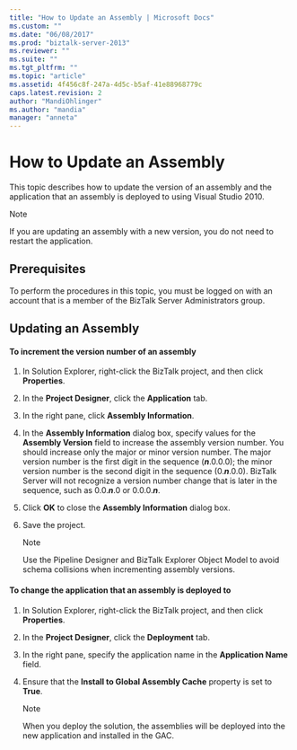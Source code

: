 ```yaml
---
title: "How to Update an Assembly | Microsoft Docs"
ms.custom: ""
ms.date: "06/08/2017"
ms.prod: "biztalk-server-2013"
ms.reviewer: ""
ms.suite: ""
ms.tgt_pltfrm: ""
ms.topic: "article"
ms.assetid: 4f456c8f-247a-4d5c-b5af-41e88968779c
caps.latest.revision: 2
author: "MandiOhlinger"
ms.author: "mandia"
manager: "anneta"
---
```

# How to Update an Assembly
This topic describes how to update the version of an assembly and the application that an assembly is deployed to using Visual Studio 2010.  
  
> [!NOTE]  
>  If you are updating an assembly with a new version, you do not need to restart the application.  
  
## Prerequisites  
 To perform the procedures in this topic, you must be logged on with an account that is a member of the BizTalk Server Administrators group.  
  
## Updating an Assembly  
  
#### To increment the version number of an assembly  
  
1.  In Solution Explorer, right-click the BizTalk project, and then click **Properties**.  
  
2.  In the **Project Designer**, click the **Application** tab.  
  
3.  In the right pane, click **Assembly Information**.  
  
4.  In the **Assembly Information** dialog box, specify values for the **Assembly Version** field to increase the assembly version number. You should increase only the major or minor version number. The major version number is the first digit in the sequence (***n***.0.0.0); the minor version number is the second digit in the sequence (0.***n***.0.0). BizTalk Server will not recognize a version number change that is later in the sequence, such as 0.0.***n***.0 or 0.0.0.***n***.  
  
5.  Click **OK** to close the **Assembly Information** dialog box.  
  
6.  Save the project.  
  
    > [!NOTE]  
    >  Use the Pipeline Designer and BizTalk Explorer Object Model to avoid schema collisions when incrementing assembly versions.  
  
#### To change the application that an assembly is deployed to  
  
1.  In Solution Explorer, right-click the BizTalk project, and then click **Properties**.  
  
2.  In the **Project Designer**, click the **Deployment** tab.  
  
3.  In the right pane, specify the application name in the **Application Name** field.  
  
4.  Ensure that the **Install to Global Assembly Cache** property is set to **True**.  
  
    > [!NOTE]  
    >  When you deploy the solution, the assemblies will be deployed into the new application and installed in the GAC.
